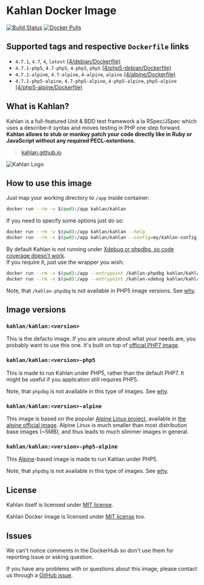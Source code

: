 Kahlan Docker Image
===================

[![Build Status](https://travis-ci.org/kahlan/docker-image.svg?branch=master)](https://travis-ci.org/kahlan/docker-image) [![Docker Pulls](https://img.shields.io/docker/pulls/kahlan/kahlan.svg)](https://hub.docker.com/r/kahlan/kahlan)




## Supported tags and respective `Dockerfile` links

- `4.7.1`, `4.7`, `4`, `latest` [(4/debian/Dockerfile)][101]
- `4.7.1-php5`, `4.7-php5`, `4-php5`, `php5` [(4/php5-debian/Dockerfile)][102]
- `4.7.1-alpine`, `4.7-alpine`, `4-alpine`, `alpine` [(4/alpine/Dockerfile)][103]
- `4.7.1-php5-alpine`, `4.7-php5-alpine`, `4-php5-alpine`, `php5-alpine` [(4/php5-alpine/Dockerfile)][104]




## What is Kahlan?

Kahlan is a full-featured Unit & BDD test framework a la RSpec/JSpec which uses a describe-it syntax and moves testing in PHP one step forward.  
**Kahlan allows to stub or monkey patch your code directly like in Ruby or JavaScript without any required PECL-extentions.**

> [kahlan.github.io](https://kahlan.github.io/docs)

![Kahlan Logo](https://kahlan.github.io/docs/img/logo.png)




## How to use this image

Just map your working directory to `/app` inside container:
```bash
docker run --rm -v $(pwd):/app kahlan/kahlan
```

If you need to specify some options just do so:
```bash
docker run --rm -v $(pwd):/app kahlan/kahlan --help
docker run --rm -v $(pwd):/app kahlan/kahlan --config=my/kahlan-config.php
```

By default Kahlan is not running under [Xdebug or phpdbg, so code coverage doesn't work][6].  
If you require it, just use the wrapper you wish:
```bash
docker run --rm -v $(pwd):/app --entrypoint /kahlan-phpdbg kahlan/kahlan
docker run --rm -v $(pwd):/app --entrypoint /kahlan-xdebug kahlan/kahlan
```
Note, that `/kahlan-phpdbg` is not available in PHP5 image versions. See [why][5].




## Image versions

### `kahlan/kahlan:<version>`

This is the defacto image. If you are unsure about what your needs are, you probably want to use this one. It's built on top of [official PHP7 image][3].


### `kahlan/kahlan:<version>-php5`

This is made to run Kahlan under PHP5, rather than the default PHP7. It might be useful if you application still requires PHP5.

Note, that `phpdbg` is not available in this type of images. See [why][5].


### `kahlan/kahlan:<version>-alpine`

This image is based on the popular [Alpine Linux project][1], available in [the alpine official image][2]. Alpine Linux is much smaller than most distribution base images (~5MB), and thus leads to much slimmer images in general.


### `kahlan/kahlan:<version>-php5-alpine`

This [Alpine][2]-based image is made to run Kahlan under PHP5.

Note, that `phpdbg` is not available in this type of images. See [why][5].




## License

Kahlan itself is licensed under [MIT license][91].

Kahlan Docker Image is licensed under [MIT license][90] too.




## Issues

We can't notice comments in the DockerHub so don't use them for reporting issue or asking question.

If you have any problems with or questions about this image, please contact us through a [GitHub issue][80].





[1]: http://alpinelinux.org
[2]: https://hub.docker.com/_/alpine
[3]: https://hub.docker.com/_/php
[5]: https://github.com/kahlan/docker-image/issues/1#issuecomment-256260083
[6]: https://github.com/kahlan/kahlan#requirements
[80]: https://github.com/kahlan/docker-image/issues
[90]: https://github.com/kahlan/docker-image/blob/master/LICENSE.txt
[91]: https://github.com/kahlan/kahlan/blob/master/LICENSE.txt
[101]: https://github.com/kahlan/docker-image/blob/master/4/debian/Dockerfile
[102]: https://github.com/kahlan/docker-image/blob/master/4/php5-debian/Dockerfile
[103]: https://github.com/kahlan/docker-image/blob/master/4/alpine/Dockerfile
[104]: https://github.com/kahlan/docker-image/blob/master/4/php5-alpine/Dockerfile

